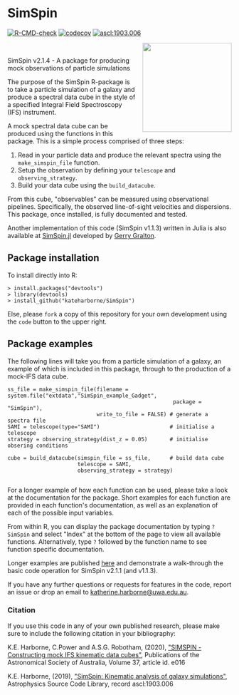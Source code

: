 # SimSpin
<!-- badges: start -->
<a href="https://github.com/kateharborne/SimSpin/actions"><img src="https://github.com/kateharborne/SimSpin/actions/workflows/r.yml/badge.svg" alt="R-CMD-check"/></a>
<a href="https://app.codecov.io/gh/kateharborne/SimSpin"><img src="https://codecov.io/gh/kateharborne/SimSpin/branch/master/graph/badge.svg?token=2T1BDWZYSV" alt="codecov"/></a>
<a href="https://ascl.net/1903.006"><img src="https://img.shields.io/badge/ascl-1903.006-blue.svg?colorB=262255" alt="ascl:1903.006" /></a>
<!-- badges: end -->

<img align="right" src="https://raw.githubusercontent.com/kateharborne/SimSpin.jl/master/docs/src/assets/logo.png" width="200" height="200"  style="padding-left:10px" /> 

<p>&nbsp;</p>

SimSpin v2.1.4 - A package for producing mock observations of particle simulations

The purpose of the SimSpin R-package is to take a particle simulation of a galaxy and produce a spectral data cube in the style of a specified Integral Field Spectroscopy (IFS) instrument.

A mock spectral data cube can be produced using the functions in this package. This is a simple process comprised of three steps:

  1. Read in your particle data and produce the relevant spectra using the `make_simspin_file` function.
  1. Setup the observation by defining your `telescope` and `observing_strategy`.
  1. Build your data cube using the `build_datacube`.

From this cube, "observables" can be measured using observational pipelines. Specifically, the observed line-of-sight velocities and dispersions. This package, once installed, is fully documented and tested.

Another implementation of this code (SimSpin v1.1.3) written in Julia is also available at [SimSpin.jl](https://github.com/kateharborne/SimSpin.jl) developed by [Gerry Gralton](https://github.com/gerrygralton). 

## Package installation

To install directly into R:
```
> install.packages("devtools")
> library(devtools)
> install_github("kateharborne/SimSpin")
```
Else, please `fork` a copy of this repository for your own development using the `code` button to the upper right. 

## Package examples

The following lines will take you from a particle simulation of a galaxy, an example of which is included in this package, through to the production of a mock-IFS data cube. 

```
ss_file = make_simspin_file(filename = system.file("extdata","SimSpin_example_Gadget",
                                                    package = "SimSpin"),
                            write_to_file = FALSE) # generate a spectra file
SAMI = telescope(type="SAMI")                      # initialise a telescope
strategy = observing_strategy(dist_z = 0.05)       # initialise obsering conditions

cube = build_datacube(simspin_file = ss_file,      # build data cube
                      telescope = SAMI,
                      observing_strategy = strategy)
                            
```
For a longer example of how each function can be used, please take a look at the documentation for the package. Short examples for each function are provided in each function's documentation, as well as an explanation of each of the possible input variables. 

From within R, you can display the package documentation by typing `?SimSpin` and select "Index" at the bottom of the page to view all available functions. Alternatively, type `?` followed by the function name to see function specific documentation. 

Longer examples are published [here](https://rpubs.com/kateharborne) and demonstrate a walk-through the basic code operation for SimSpin v2.1.1 (and v1.1.3).

If you have any further questions or requests for features in the code, report an issue or drop an email to katherine.harborne@uwa.edu.au.

### Citation
If you use this code in any of your own published research, please make sure to include the following citation in your bibliography:

K.E. Harborne, C.Power and A.S.G. Robotham, (2020), ["SIMSPIN - Constructing mock IFS kinematic data cubes"](https://ui.adsabs.harvard.edu/abs/2020PASA...37...16H/abstract), Publications of the Astronomical Society of Australia, Volume 37, article id. e016

K.E. Harborne, (2019), ["SimSpin: Kinematic analysis of galaxy simulations"](https://ui.adsabs.harvard.edu/abs/2019ascl.soft03006H/abstract), Astrophysics Source Code Library, record ascl:1903.006
